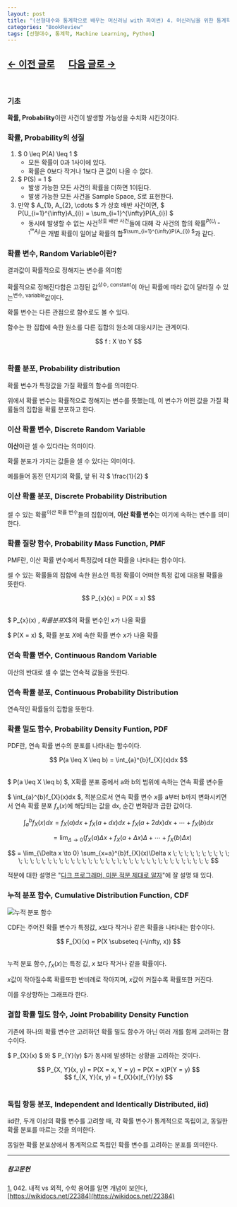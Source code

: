 ```yaml
---
layout: post
title: "(선형대수와 통계학으로 배우는 머신러닝 with 파이썬) 4. 머신러닝을 위한 통계학(1)"
categories: "BookReview"
tags: [선형대수, 통계학, Machine Learning, Python]
---
```


## [←  이전 글로](https://maizer2.github.io/bookreview/2022/04/03/(선형대수와-통계학으로-배우는-머신러닝-with-파이썬)-3.-머신러닝을-위한-선형대수.html) 　 [다음 글로 →](https://maizer2.github.io/bookreview/2022/04/12/(선형대수와-통계학으로-배우는-머신러닝-with-파이썬)-4.-머신러닝을-위한-통계학(2).html)
<br/>

### 기초

**확률, Probability**이란 사건이 발생할 가능성을 수치화 시킨것이다.

### 확률, Probability의 성질
1. $ 0 \leq P(A) \leq 1 $
    * 모든 확률이 0과 1사이에 있다.
    * 확률은 0보다 작거나 1보다 큰 값이 나올 수 없다.
2. $ P(S) = 1 $
    * 발생 가능한 모든 사건의 확률을 더하면 1이된다.
    * 발생 가능한 모든 사건을 Sample Space, $S$로 표현한다.
3. 만약 $ A_{1}, A_{2}, \cdots $ 가 상호 배반 사건이면, $ P(U_{i=1}^{\infty}A_{i}) = \sum_{i=1}^{\infty}P(A_{i}) $
    * 동시에 발생할 수 없는 사건<sup>상호 배반 사건</sup>들에 대해 각 사건의 합의 확률<sup>$P(U_{i=1}^{\infty}A_{i})$</sup>은 개별 확률이 일어날 확률의 합<sup>$\sum_{i=1}^{\infty}P(A_{i}) $</sup>과 같다.

### 확률 변수, Random Variable이란?

결과값이 확률적으로 정해지는 변수를 의미함

확률적으로 정해진다함은 고정된 값<sup>상수, constant</sup>이 아닌 확률에 따라 값이 달라질 수 있는<sup>변수, variable</sup>값이다. 

확률 변수는 다른 관점으로 함수로도 볼 수 있다.

함수는 한 집합에 속한 원소를 다른 집합의 원소에 대응시키는 관계이다.

<center>$$ f : X \to Y $$</center><br/>

### 확률 분포, Probability distribution

확률 변수가 특정값을 가질 확률의 함수를 의미한다.

위에서 확률 변수는 확률적으로 정해지는 변수를 뜻했는데, 이 변수가 어떤 값을 가질 확률들의 집합을 확률 분포하고 한다.


### 이산 확률 변수, Discrete Random Variable

**이산**이란 셀 수 있다라는 의미이다.

확률 분포가 가지는 값들을 셀 수 있다는 의미이다.

예를들어 동전 던지기의 확률, 앞 뒤 각 $ \frac{1}{2} $

### 이산 확률 분포, Discrete Probability Distribution

셀 수 있는 확률<sup>이산 확률 변수</sup>들의 집합이며, **이산 확률 변수**는 여기에 속하는 변수를 의미한다.

### 확률 질량 함수, Probability Mass Function, PMF

PMF란, 이산 확률 변수에서 특정값에 대한 확률을 나타내는 함수이다.

셀 수 있는 확률들의 집합에 속한 원소인 특정 확률이 어떠한 특정 값에 대응될 확률을 뜻한다.

<center>$$ P_{x}(x) = P(X = x) $$</center><br/>

 $ P_{x}(x) $, 확률 분포$X$의 확률 변수인 $x$가 나올 확률

 $ P(X = x) $, 확률 분포 $X$에 속한 확률 변수 $x$가 나올 확률

### 연속 확률 변수, Continuous Random Variable

이산의 반대로 셀 수 없는 연속적 값들을 뜻한다.

### 연속 확률 분포, Continuous Probability Distribution

연속적인 확률들의 집합을 뜻한다.

### 확률 밀도 함수, Probability Density Funtion, PDF

PDF란, 연속 확률 변수의 분포를 나타내는 함수이다.

<center>$$ P(a \leq X \leq b) = \int_{a}^{b}f_{X}(x)dx $$</center><br/>

$ P(a \leq X \leq b) $,  X확률 분포 중에서 a와 b의 범위에 속하는 연속 확률 변수들

$ \int_{a}^{b}f_{X}(x)dx $, 적분으로서 연속 확률 변수 $x$를 a부터 b까지 변화시키면서 연속 확률 분포 $f_{x}(x)$에 해당되는 값을 dx, 순간 변화량과 곱한 값이다.

$$ \int_{a}^{b}f_{X}(x)dx = f_{X}(a)dx + f_{X}(a+dx)dx + f_{X}(a+2dx)dx + \cdots + f_{X}(b)dx$$

$$\; \; \; \; = \lim_{\Delta \to 0}(f_{X}(a)\Delta x + f_{X}(a+\Delta x)\Delta + \cdots + f_{X}(b)\Delta x) $$

$$ = \lim_{\Delta x \to 0} \sum_{x=a}^{b}f_{X}(x)\Delta x \; \; \; \; \; \; \; \; \; \; \; \; \; \; \; \; \; \; \; \; \; \; \; \; \; \; \; \; \; \; \; \; \; \; \; \; \; \; \; \; \; \; \; $$


적분에 대한 설명은 "[다크 프로그래머, 미분 적분 제대로 알자](https://darkpgmr.tistory.com/45)"에 잘 설명 돼 있다.


### 누적 분포 함수, Cumulative Distribution Function, CDF

![누적 분포 함수](https://upload.wikimedia.org/wikipedia/commons/thumb/c/ca/Normal_Distribution_CDF.svg/2880px-Normal_Distribution_CDF.svg.png)

CDF는 주어진 확률 변수가 특정값, $x$보다 작거나 같은 확률을 나타내는 함수이다.

<center>$$ F_{X}(x) = P(X \subseteq (-\infty, x)) $$ </center><br/>

누적 분포 함수, $f_{X}(x)$는 특정 값, $x$ 보다 작거나 같을 확률이다.

$x$값이 작아질수록 확률또한 반비례로 작아지며, $x$값이 커질수록 확률또한 커진다.

이를 우상향하는 그래프라 한다.

### 결합 확률 밀도 함수, Joint Probability Density Function

기존에 하나의 확률 변수만 고려하던 확률 밀도 함수가 아닌 여러 개를 함께 고려하는 함수이다.

$ P_{X}(x) $ 와 $ P_{Y}(y) $가 동시에 발생하는 상황을 고려하는 것이다.

<center>$$ P_{X, Y}(x, y) = P(X = x, Y = y) = P(X = x)P(Y = y) $$</center>
<center>$$ f_{X, Y}(x, y) = f_{X}(x)f_{Y}(y) $$</center><br/>

### 독립 항등 분포, Independent and Identically Distributed, iid)

iid란, 두개 이상의 확률 변수를 고려할 때, 각 확률 변수가 통계적으로 독립이고, 동일한 확률 분포를 따르는 것을 의미한다.

동일한 확률 분포상에서 통계적으로 독립인 확률 변수를 고려하는 분포를 의미한다.





---

##### 참고문헌

<a href="#footnote_1_2" name="footnote_1_1">1.</a> 042. 내적  vs 외적, 수학 용어를 알면 개념이 보인다, [https://wikidocs.net/22384](https://wikidocs.net/22384)